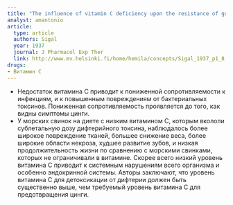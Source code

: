 ```yaml
---
title: "The influence of vitamin C deficiency upon the resistance of guinea pigs to diphtheria toxin glucose tolerance"
analyst: amantonio
article:
  type: article
  authors: Sigal
  year: 1937
  journal: J Pharmacol Exp Ther
  link: http://www.mv.helsinki.fi/home/hemila/concepts/Sigal_1937_p1_8.pdf
drugs:
- Витамин C
---
```


- Недостаток витамина С приводит к пониженной сопротивляемости к инфекциям, и к повышенным повреждениям от бактериальных токсинов. Пониженная сопротивляемость проявляется до того, как видны симптомы цинги.
- У морских свинок на диете с низким витамином С, которым вкололи сублетальную дозу дифтерийного токсина, наблюдалось более широкое повреждение тканей, большее снижение веса, более широкие области некроза, худшее развитие зубов, и низкая продолжительность жизни по сравнению с морскими свинками, которых не ограничивали в витамине.
Скорее всего низкий уровень витамина С приводит к системным нарушениям всего организма и особенно эндокринной системы.
Авторы заключают, что уровень витамина С для детоксикации от дифтерии должен быть существенно выше, чем требуемый уровень витамина С для предотвращения цинги.
